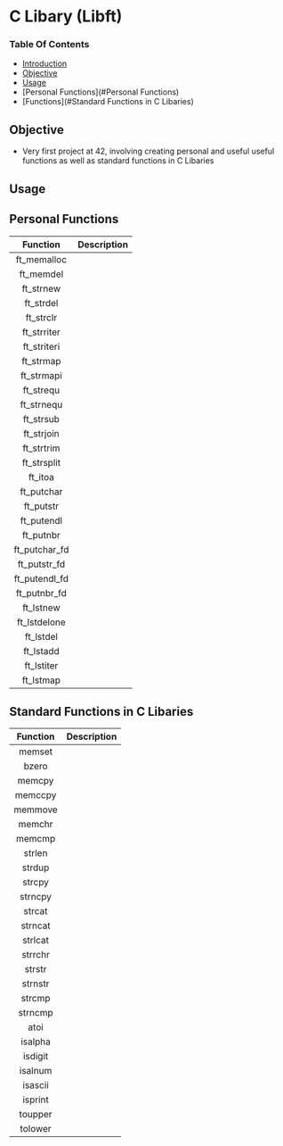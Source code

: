 # C Libary (Libft)

### Table Of Contents
* [Introduction](#introduction)
* [Objective](#objective)
* [Usage](#usage)
* [Personal Functions](#Personal Functions)
* [Functions](#Standard Functions in C Libaries)

## Objective
* Very first project at 42, involving creating personal and useful useful functions as well as standard functions in C Libaries

## Usage

## Personal Functions
| Function | Description |
| :---: | :--- |
| ft_memalloc | |
| ft_memdel | |
| ft_strnew | |
| ft_strdel | |
| ft_strclr | |
| ft_strriter | |
| ft_striteri | |
| ft_strmap | |
| ft_strmapi | |
| ft_strequ | |
| ft_strnequ | |
| ft_strsub | |
| ft_strjoin | |
| ft_strtrim | |
| ft_strsplit | |
| ft_itoa | |
| ft_putchar | |
| ft_putstr | |
| ft_putendl | |
| ft_putnbr | |
| ft_putchar_fd | |
| ft_putstr_fd | |
| ft_putendl_fd | |
| ft_putnbr_fd | |
| ft_lstnew | |
| ft_lstdelone | |
| ft_lstdel | |
| ft_lstadd | |
| ft_lstiter | |
| ft_lstmap | |

## Standard Functions in C Libaries
| Function | Description |
| :---: | :--- |
| memset | |
| bzero | |
| memcpy | |
| memccpy | |
| memmove | |
| memchr | |
| memcmp | |
| strlen | |
| strdup | |
| strcpy | |
| strncpy | |
| strcat | |
| strncat | |
| strlcat | |
| strrchr | |
| strstr | |
| strnstr | |
| strcmp | |
| strncmp | |
| atoi | |
| isalpha | |
| isdigit | |
| isalnum | |
| isascii | |
| isprint | |
| toupper | |
| tolower | |
